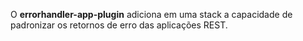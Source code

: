 O **errorhandler-app-plugin** adiciona em uma stack a capacidade de padronizar os retornos de erro das aplicações REST.